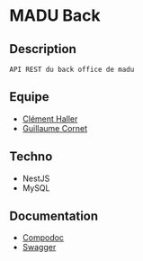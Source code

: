 # MADU Back


## Description
    API REST du back office de madu
    
## Equipe
* [Clément Haller](https://github.com/Telmalk)
* [Guillaume Cornet](https://github.com/vinicel)

## Techno
* NestJS
* MySQL

## Documentation
* [Compodoc](http://localhost:8080)
* [Swagger](http://35.180.228.155:3000/api/)
